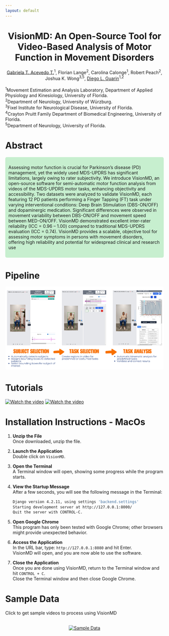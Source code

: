 ```yaml
---
layout: default
---
```


<h1 align="center">VisionMD: An Open-Source Tool for Video-Based Analysis of Motor Function in Movement Disorders</h1>
<div align="center">
  <a href="https://www.linkedin.com/in/gabrielaacevedot/" target="_blank">Gabriela T. Acevedo T.</a><sup>1</sup>, Florian Lange<sup>2</sup>, Carolina Calonge<sup>1</sup>, Robert Peach<sup>2</sup>, Joshua K. Wong<sup>3,5</sup>, <a href="https://www.linkedin.com/in/diego-guarin/" target="_blank">Diego L. Guarin</a><sup>1,2</sup>
</div>
<br>
<sup>1</sup>Movement Estimation and Analysis Laboratory, Department of Applied Physiology and Kinesiology, University of Florida.
<br>
<sup>2</sup>Department of Neurology, University of Würzburg.
<br>
<sup>3</sup>Fixel Institute for Neurological Disease, University of Florida.
<br>
<sup>4</sup>Crayton Pruitt Family Department of Biomedical Engineering, University of Florida.
<br>
<sup>5</sup>Department of Neurology, University of Florida. 

# Abstract
<div style="background-color: #C7EFCF; padding: 10px; border-radius: 5px; margin: 20px 0;">
  <p>Assessing motor function is crucial for Parkinson’s disease (PD) management, yet  the widely used MDS-UPDRS has significant limitations, largely owing to rater subjectivity. We introduce VisionMD, an open-source software for semi-automatic motor function analysis from videos of the MDS-UPDRS motor tasks, enhancing objectivity and accessibility. Two datasets were analyzed to validate VisionMD, each featuring 12 PD patients performing a Finger Tapping (FT) task under varying interventional conditions: Deep Brain Stimulation (DBS-ON/OFF) and dopaminergic medication. Significant differences were observed in movement variability between DBS-ON/OFF and movement speed between MED-ON/OFF. VisionMD demonstrated excellent inter-rater reliability (ICC = 0.96 – 1.00) compared to traditional MDS-UPDRS evaluation (ICC = 0.74). VisionMD provides a scalable, objective tool for assessing motor symptoms in persons with movement disorders, offering high reliability and potential for widespread clinical and research use</p>
</div>

# Pipeline
<div align="center">
    <img src="files/VisionMD.png" alt="Pipeline" />
</div>

# Tutorials
[![Watch the video](https://img.youtube.com/vi/nEziXfARw8o/maxresdefault.jpg)](https://youtu.be/nEziXfARw8o)
[![Watch the video](https://img.youtube.com/vi/jZDgEBjXwP8/maxresdefault.jpg)](https://youtu.be/jZDgEBjXwP8)

# Installation Instructions - MacOs

1. **Unzip the File**  
   Once downloaded, unzip the file.

2. **Launch the Application**  
   Double click on `VisionMD`.

3. **Open the Terminal**  
   A Terminal window will open, showing some progress while the program starts.

4. **View the Startup Message**  
   After a few seconds, you will see the following message in the Terminal:

   ```bash
   Django version 4.2.11, using settings 'backend.settings'
   Starting development server at http://127.0.0.1:8000/
   Quit the server with CONTROL-C.
    ```
5. **Open Google Chrome**  
   This program has only been tested with Google Chrome; other browsers might provide unexpected behavior.

6. **Access the Application**  
   In the URL bar, type: `http://127.0.0.1:8080` and hit Enter.  
   VisionMD will open, and you are now able to use the software.

7. **Close the Application**  
   Once you are done using VisionMD, return to the Terminal window and hit `CONTROL + C`.  
   Close the Terminal window and then close Google Chrome.

# Sample Data
Click to get sample videos to process using VisionMD
<br>
<br>
<div align="center">
  <a href="https://github.com/mea-lab/VisionMD-Tutorial/tree/main/sampledata" target="_blank">
    <img src="files/sample_data.png" alt="Sample Data" width="500">
  </a>
</div>
